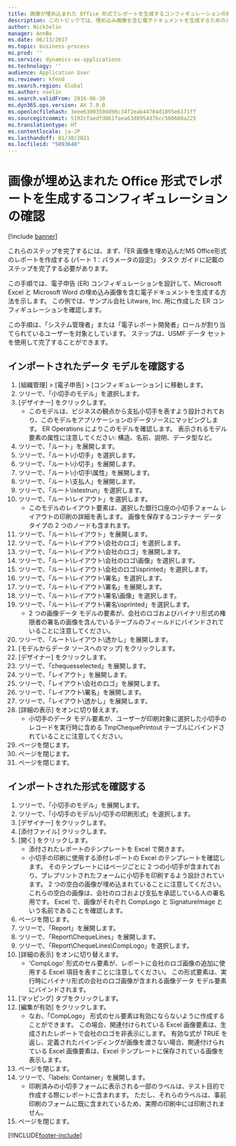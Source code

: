 ```yaml
---
title: 画像が埋め込まれた Office 形式でレポートを生成するコンフィギュレーションの確認
description: このトピックでは、埋め込み画像を含む電子ドキュメントを生成するためのレポート コンフィギュレーションを設計する方法について説明します。 (パート 1 - パラメータの設定)。
author: NickSelin
manager: AnnBe
ms.date: 06/13/2017
ms.topic: business-process
ms.prod: ''
ms.service: dynamics-ax-applications
ms.technology: ''
audience: Application User
ms.reviewer: kfend
ms.search.region: Global
ms.author: nselin
ms.search.validFrom: 2016-06-30
ms.dyn365.ops.version: AX 7.0.0
ms.openlocfilehash: 3eee6300350dd96c34f2eab44704d1895e6171ff
ms.sourcegitcommit: 5192cfaedfd861faea63d8954d7bcc500608a225
ms.translationtype: HT
ms.contentlocale: ja-JP
ms.lasthandoff: 01/30/2021
ms.locfileid: "5093648"
---
```

# <a name="review-configurations-to-generate-reports-in-office-format-that-have-embedded-images"></a>画像が埋め込まれた Office 形式でレポートを生成するコンフィギュレーションの確認

[!include [banner](../../includes/banner.md)]

これらのステップを完了するには、まず、「ER 画像を埋め込んだMS Office形式のレポートを作成する (パート 1：パラメータの設定)」 タスク ガイドに記載のステップを完了する必要があります。

この手順では、電子申告 (ER) コンフィギュレーションを設計して、Microsoft Excel と Microsoft Word の埋め込み画像を含む電子ドキュメントを生成する方法を示します。 この例では、サンプル会社 Litware, Inc. 用に作成した ER コンフィギュレーションを確認します。 

この手順は、「システム管理者」または「電子レポート開発者」ロールが割り当てられているユーザーを対象としています。 ステップは、USMF データ セットを使用して完了することができます。


## <a name="review-the-imported-data-model"></a>インポートされたデータ モデルを確認する
1. [組織管理] > [電子申告] > [コンフィギュレーション] に移動します。
2. ツリーで、「小切手のモデル」を選択します。
3. [デザイナー] をクリックします。
    * このモデルは、ビジネスの観点から支払小切手を表すよう設計されており、このモデルをアプリケーションのデータソースにマッピングします。 ER Operations によりこのモデルを確認します。 表示されるモデル要素の属性に注意してください: 構造、名前、説明、データ型など。   
4. ツリーで、「ルート」を展開します。
5. ツリーで、「ルート\小切手」を選択します。
6. ツリーで、「ルート\小切手」を展開します。
7. ツリーで、「ルート\小切手\属性」を展開します。
8. ツリーで、「ルート\支払人」を展開します。
9. ツリーで、「ルート\istestrun」を選択します。
10. ツリーで、「ルート\レイアウト」を選択します。
    * このモデルのレイアウト要素は、選択した銀行口座の小切手フォーム レイアウトの印刷の詳細を表します。 画像を保存するコンテナー データ タイプの 2 つのノードも含まれます。   
11. ツリーで、「ルート\レイアウト」を展開します。
12. ツリーで、「ルート\レイアウト\会社のロゴ」を選択します。
13. ツリーで、「ルート\レイアウト\会社のロゴ」を展開します。
14. ツリーで、「ルート\レイアウト\会社のロゴ\画像」を選択します。
15. ツリーで、「ルート\レイアウト\会社のロゴ\isprinted」を選択します。
16. ツリーで、「ルート\レイアウト\署名」を選択します。
17. ツリーで、「ルート\レイアウト\署名」を展開します。
18. ツリーで、「ルート\レイアウト\署名\画像」を選択します。
19. ツリーで、「ルート\レイアウト\署名\isprinted」を選択します。
    * 2 つの画像データ モデルの要素が、会社のロゴおよびバイナリ形式の権限者の署名の画像を含んでいるテーブルのフィールドにバインドされていることに注意してください。  
20. ツリーで、「ルート\レイアウト\透かし」を展開します。
21. [モデルからデータ ソースへのマップ] をクリックします。
22. [デザイナー] をクリックします。
23. ツリーで、「chequesselected」を展開します。
24. ツリーで、「レイアウト」を展開します。
25. ツリーで、「レイアウト\会社のロゴ」を展開します。
26. ツリーで、「レイアウト\署名」を展開します。
27. ツリーで、「レイアウト\透かし」を展開します。
28. [詳細の表示] をオンに切り替えます。
    * 小切手のデータ モデル要素が、ユーザーが印刷対象に選択した小切手のレコードを実行時に含める TmpChequePrintout テーブルにバインドされていることに注意してください。   
29. ページを閉じます。
30. ページを閉じます。
31. ページを閉じます。

## <a name="review-the-imported-format"></a>インポートされた形式を確認する
1. ツリーで、「小切手のモデル」を展開します。
2. ツリーで、「小切手のモデル\小切手の印刷形式」を選択します。
3. [デザイナー] をクリックします。
4. [添付ファイル] クリックします。
5. [開く] をクリックします。
    * 添付されたレポートのテンプレートを Excel で開きます。  
    * 小切手の印刷に使用する添付レポートの Excel のテンプレートを確認します。 そのテンプレートにはページごとに 2 つの小切手が含まれており、プレプリントされたフォームに小切手を印刷するよう設計されています。 2 つの空白の画像が埋め込まれていることに注意してください。 これらの空白の画像は、会社のロゴおよび支払を承認している人の署名用です。 Excel で、画像がそれぞれ CompLogo と SignatureImage という名前であることを確認します。   
6. ページを閉じます。
7. ツリーで、「Report」を展開します。
8. ツリーで、「Report\ChequeLines」を展開します。
9. ツリーで、「Report\ChequeLines\CompLogo」を選択します。
10. [詳細の表示] をオンに切り替えます。
    * 'CompLogo' 形式のセル要素が、レポートに会社のロゴ画像の追加に使用する Excel 項目を表すことに注意してください。 この形式要素は、実行時にバイナリ形式の会社のロゴ画像が含まれる画像データ モデル要素にバインドされます。   
11. [マッピング] タブをクリックします。
12. [編集が有効] をクリックします。
    * なお、「CompLogo」 形式のセル要素は有効にならないように作成することができます。 この場合、関連付けられている Excel 画像要素は、生成されたレポートで会社のロゴを非表示にします。 有効な式が TRUE を返し、定義されたバインディングが画像を渡さない場合、関連付けられている Excel 画像要素は、Excel テンプレートに保存されている画像を表示します。   
13. ページを閉じます。
14. ツリーで、「labels: Container」を展開します。
    * 印刷済みの小切手フォームに表示される一部のラベルは、テスト目的で作成する際にレポートに含まれます。 ただし、それらのラベルは、事前印刷のフォームに既に含まれているため、実際の印刷中には印刷されません。  
15. ページを閉じます。



[!INCLUDE[footer-include](../../../../includes/footer-banner.md)]